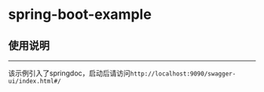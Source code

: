 # spring-boot-example
## 使用说明
___
该示例引入了springdoc，启动后请访问`http://localhost:9090/swagger-ui/index.html#/`